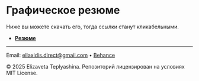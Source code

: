 # Графическое резюме
Ниже вы можете скачать его, тогда ссылки станут кликабельными.

- **[Резюме](CONTENTS_RU/Resume.pdf)**

---

Email: ellaxidis.direct@gmail.com &bull; [Behance](https://www.behance.net/ellaxidis)

&copy; 2025 Elizaveta Teplyashina. Репозиторий лицензирован на условиях MIT License.

